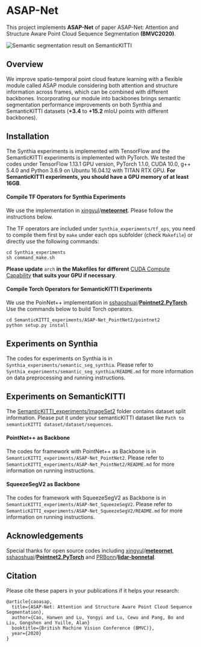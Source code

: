 # ASAP-Net
This project implements **ASAP-Net** of paper ASAP-Net: Attention and Structure Aware Point Cloud Sequence Segmentation  **(BMVC2020)**.

![Semantic segmentation result on SemanticKITTI](https://github.com/intrepidChw/ASAP-Net/blob/master/pics/demo.gif)

## Overview

We improve spatio-temporal point cloud feature learning with a flexible module called
ASAP module considering both attention and structure information across frames, which can be combined with different backbones. Incorporating our module into backbones brings semantic segmentation performance improvements on both Synthia and SemanticKITTI datasets (**+3.4** to **+15.2** mIoU points with different backbones).

## Installation

The Synthia experiments is implemented with TensorFlow and the SemanticKITTI experiments is implemented with PyTorch. We tested the codes under TensorFlow 1.13.1 GPU version, PyTorch 1.1.0,  CUDA 10.0, g++ 5.4.0 and Python 3.6.9 on Ubuntu 16.04.12 with TITAN RTX GPU. **For SemanticKITTI experiments, you should  have a GPU memory of at least 16GB**.

#### Compile TF Operators for Synthia Experiments

We use the implementation in [xingyul](https://github.com/xingyul)/**[meteornet](https://github.com/xingyul/meteornet)**. Please follow the instructions below.

The TF operators are included under `Synthia_experiments/tf_ops`, you need to compile them first by `make` under each ops subfolder (check `Makefile`) or directly use the following commands:

```
cd Synthia_experiments
sh command_make.sh
```

 **Please update** `arch` **in the Makefiles for different** [CUDA Compute Capability](https://en.wikipedia.org/wiki/CUDA#GPUs_supported) **that suits your GPU if necessary**.

#### Compile Torch Operators for SemanticKITTI Experiments

We use the PoinNet++ implementation in [sshaoshuai](https://github.com/sshaoshuai)/**[Pointnet2.PyTorch](https://github.com/sshaoshuai/Pointnet2.PyTorch)**. Use the commands below to build Torch operators. 

```
cd SemanticKITTI_experiments/ASAP-Net_PointNet2/pointnet2
python setup.py install
```

## Experiments on Synthia

The codes for experiments on Synthia is in `Synthia_experiments/semantic_seg_synthia`. Please refer to `Synthia_experiments/semantic_seg_synthia/README.md` for more information on data preprocessing and running instructions.

## Experiments on SemanticKITTI

The [SemanticKITTI_experiments/ImageSet2](https://github.com/intrepidChw/ASAP-Net/tree/master/SemanticKITTI_experiments/ImageSet2) folder contains dataset split information. Please put it under your semanticKITTI dataset like `Path to semanticKITTI dataset/dataset/sequences`.

#### PointNet++ as Backbone

The codes for framework with PointNet++ as Backbone is in `SemanticKITTI_experiments/ASAP-Net_PointNet2`. Please refer to `SemanticKITTI_experiments/ASAP-Net_PointNet2/README.md` for more information on running instructions.

#### SqueezeSegV2 as Backbone

The codes for framework with SqueezeSegV2 as Backbone is in `SemanticKITTI_experiments/ASAP-Net_SqueezeSegV2`. Please refer to `SemanticKITTI_experiments/ASAP-Net_SqueezeSegV2/README.md` for more information on running instructions.

## Acknowledgements

Special thanks for open source codes including  [xingyul](https://github.com/xingyul)/**[meteornet](https://github.com/xingyul/meteornet)**, [sshaoshuai](https://github.com/sshaoshuai)/**[Pointnet2.PyTorch](https://github.com/sshaoshuai/Pointnet2.PyTorch)** and [PRBonn](https://github.com/PRBonn)/**[lidar-bonnetal](https://github.com/PRBonn/lidar-bonnetal)**.

## Citation

Please cite these papers in your publications if it helps your research:

```
@article{caoasap,
  title={ASAP-Net: Attention and Structure Aware Point Cloud Sequence Segmentation},
  author={Cao, Hanwen and Lu, Yongyi and Lu, Cewu and Pang, Bo and Liu, Gongshen and Yuille, Alan}
  booktitle={British Machine Vision Conference (BMVC)},
  year={2020}
}
```